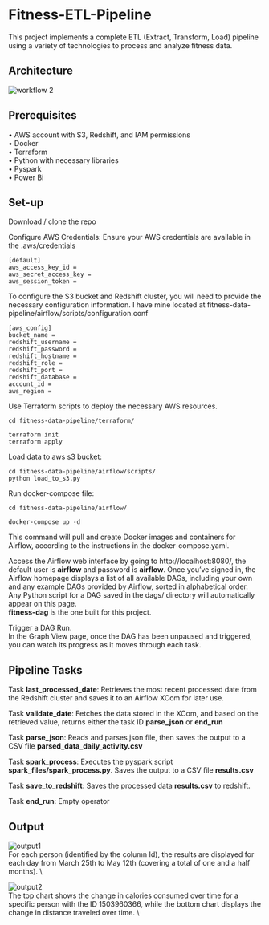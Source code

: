 # Fitness-ETL-Pipeline
This project implements a complete ETL (Extract, Transform, Load) pipeline using a variety of technologies to process and analyze fitness data.

## Architecture
![workflow 2](https://github.com/user-attachments/assets/29db6618-44cd-45a4-a592-0b7c4a9a4a69)

## Prerequisites
• AWS account with S3, Redshift, and IAM permissions \
• Docker \
• Terraform \
• Python with necessary libraries \
• Pyspark \
• Power Bi

## Set-up
Download / clone the repo

Configure AWS Credentials: Ensure your AWS credentials are available in the .aws/credentials
```
[default]
aws_access_key_id = 
aws_secret_access_key = 
aws_session_token = 
```

To configure the S3 bucket and Redshift cluster, you will need to provide the necessary configuration information. I have mine located at fitness-data-pipeline/airflow/scripts/configuration.conf
```
[aws_config]
bucket_name = 
redshift_username = 
redshift_password = 
redshift_hostname =  
redshift_role = 
redshift_port = 
redshift_database = 
account_id = 
aws_region = 
```
Use Terraform scripts to deploy the necessary AWS resources.
```
cd fitness-data-pipeline/terraform/
```
```
terraform init
terraform apply
```

Load data to aws s3 bucket:
```
cd fitness-data-pipeline/airflow/scripts/
python load_to_s3.py
```

Run docker-compose file:
```
cd fitness-data-pipeline/airflow/
```
```
docker-compose up -d
```
This command will pull and create Docker images and containers for Airflow, according to the instructions in the docker-compose.yaml.

Access the Airflow web interface by going to http://localhost:8080/, the default user is <b>airflow</b> and password is <b>airflow</b>.
Once you’ve signed in, the Airflow homepage displays a list of all available DAGs, including your own and any example DAGs provided by Airflow, sorted in alphabetical order. Any Python script for a DAG saved in the dags/ directory will automatically appear on this page.\
<b>fitness-dag</b> is the one built for this project.

Trigger a DAG Run.\
In the Graph View page, once the DAG has been unpaused and triggered, you can watch its progress as it moves through each task.

## Pipeline Tasks
Task <b>last_processed_date</b>:
Retrieves the most recent processed date from the Redshift cluster and saves it to an Airflow XCom for later use.

Task <b>validate_date</b>:
Fetches the data stored in the XCom, and based on the retrieved value, returns either the task ID <b>parse_json</b> or <b>end_run</b>

Task <b>parse_json</b>:
Reads and parses json file, then saves the output to a CSV file <b>parsed_data_daily_activity.csv</b>

Task <b>spark_process</b>:
Executes the pyspark script <b>spark_files/spark_process.py</b>. Saves the output to a CSV file <b>results.csv</b>

Task <b>save_to_redshift</b>:
Saves the processed data <b>results.csv</b> to redshift.

Task <b>end_run</b>:
Empty operator

## Output
![output1](https://github.com/user-attachments/assets/90159f89-3791-423a-9523-021de9ac8d77) \
For each person (identified by the column Id), the results are displayed for each day from March 25th to May 12th (covering a total of one and a half months). \

![output2](https://github.com/user-attachments/assets/d9961138-89bc-49e4-b65b-dc022d20ff1a) \
The top chart shows the change in calories consumed over time for a specific person with the ID 1503960366, while the bottom chart displays the change in distance traveled over time. \




